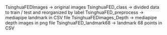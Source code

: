 
TsinghuaFEDImages -> original images
TsinghuaFED_class -> divided data to train / test and reorganized by label
TsinghuaFED_preprocess -> mediapipe landmark in CSV file
TsinghuaFEDimages_Depth -> mediapipe depth images in png file
TsinghuaFED_landmark68 -> landmark 68 points in CSV

